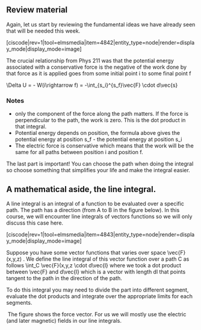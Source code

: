 ## Review material

Again, let us start by reviewing the fundamental ideas we have already seen that will be needed this week. 

[ciscode|rev=1|tool=elmsmedia|item=4842|entity_type=node|render=display_mode|display_mode=image]

The crucial relationship from Phys 211 was that the potential energy associated with a conservative force is the negative of the work done by that force as it is applied goes from some initial point i to some final point f

<lrn-math> \Delta U = - W(i\rightarrow f) = -\int_{s_i}^{s_f}\vec{F} \cdot d\vec{s} </lrn-math>

### Notes

* only the component of the force along the path matters. If the force is perpendicular to the path, the work is zero. This is the dot product in that integral. 
* Potential energy depends on position, the formula above gives the potential energy at position <lrn-math>s_f </lrn-math> - the potential energy at position <lrn-math> s_i </lrn-math>
* The electric force is conservative which means that the work will be the same for all paths between position i and position f. 

<lrndesign-sidenote label="Instructor Note" icon="bookmark" bg-color="#c2e5f2">
The last part is important! You can choose the path when doing the integral so choose something that simplifies your life and make the integral easier. 
</lrndesign-sidenote>

## A mathematical aside, the line integral. 

A line integral is an integral of a function to be evaluated over a specific path. The path has a direction (from A to B in the figure below). In this course, we will encounter line integrals of vectors functions so we will only discuss this case here. 

[ciscode|rev=1|tool=elmsmedia|item=4843|entity_type=node|render=display_mode|display_mode=image]

Suppose you have some vector functions that varies over space <lrn-math> \vec{F}(x,y,z) </lrn-math>. We define the line integral of this vector function over a path C as follows
<lrn-math> \int_C \vec{F}(x,y,z \cdot d\vec{l} </lrn-math>
where we took a dot product between <lrn-math>\vec{F} </lrn-math> and <lrn-math>d\vec{l} </lrn-math> which is a vector with length dl that points tangent to the path in the direction of the path.

To do this integral you may need to divide the part into different segment, evaluate the dot products and integrate over the appropriate limits for each segments. 

<lrndesign-sidenote label="Instructor Note" icon="bookmark" bg-color="#c2e5f2">
 The figure shows the force vector. For us we will mostly use the electric (and later magnetic) fields in our line integrals. 
</lrndesign-sidenote>
